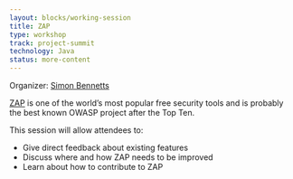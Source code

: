 ```yaml
---
layout: blocks/working-session
title: ZAP
type: workshop
track: project-summit
technology: Java
status: more-content
---
```


Organizer: [Simon Bennetts](../Participants/Simon-Bennetts.html)

[ZAP](https://www.owasp.org/index.php/OWASP_Zed_Attack_Proxy_Project) is one of the world’s most popular free security tools and is probably the best known OWASP project after the Top Ten.

This session will allow attendees to:
* Give direct feedback about existing features
* Discuss where and how ZAP needs to be improved
* Learn about how to contribute to ZAP